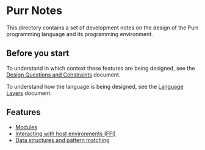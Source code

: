 Purr Notes
==========

This directory contains a set of development notes on the design of the
Purr programming language and its programming environment.

## Before you start

To understand in which context these features are being designed, see
the [Design Questions and Constraints](design-questions.md) document.

To understand how the language is being designed, see the
[Language Layers](layers.md) document.


## Features

- [Modules](modules.md)
- [Interacting with host environments (FFI)](FFI.md)
- [Data structures and pattern matching](pattern-matching.md)
